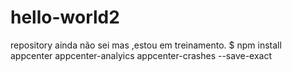 # hello-world2
repository
ainda não sei mas ,estou em treinamento.
$ npm install appcenter appcenter-analyics appcenter-crashes --save-exact
